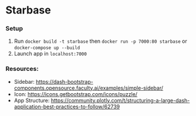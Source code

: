 # Starbase

### Setup

1. Run `docker build -t starbase` then `docker run -p 7000:80 starbase` or `docker-compose up --build`
2. Launch app in `localhost:7000`

### Resources:

- Sidebar: https://dash-bootstrap-components.opensource.faculty.ai/examples/simple-sidebar/
- Icon: https://icons.getbootstrap.com/icons/puzzle/
- App Structure: https://community.plotly.com/t/structuring-a-large-dash-application-best-practices-to-follow/62739
